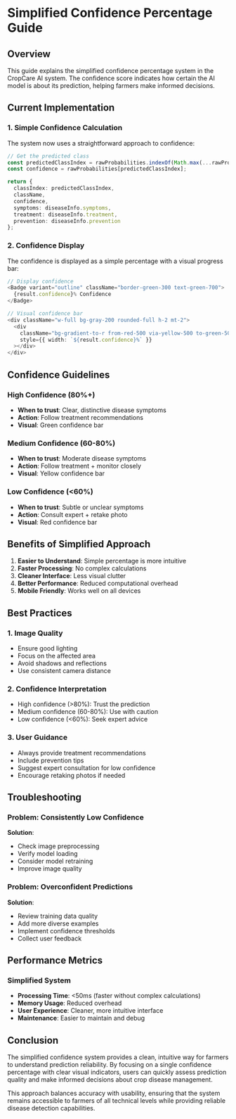 # Simplified Confidence Percentage Guide

## Overview

This guide explains the simplified confidence percentage system in the CropCare AI system. The confidence score indicates how certain the AI model is about its prediction, helping farmers make informed decisions.

## Current Implementation

### 1. **Simple Confidence Calculation**
The system now uses a straightforward approach to confidence:

```typescript
// Get the predicted class
const predictedClassIndex = rawProbabilities.indexOf(Math.max(...rawProbabilities));
const confidence = rawProbabilities[predictedClassIndex];

return {
  classIndex: predictedClassIndex,
  className,
  confidence,
  symptoms: diseaseInfo.symptoms,
  treatment: diseaseInfo.treatment,
  prevention: diseaseInfo.prevention
};
```

### 2. **Confidence Display**
The confidence is displayed as a simple percentage with a visual progress bar:

```typescript
// Display confidence
<Badge variant="outline" className="border-green-300 text-green-700">
  {result.confidence}% Confidence
</Badge>

// Visual confidence bar
<div className="w-full bg-gray-200 rounded-full h-2 mt-2">
  <div 
    className="bg-gradient-to-r from-red-500 via-yellow-500 to-green-500 h-2 rounded-full"
    style={{ width: `${result.confidence}%` }}
  ></div>
</div>
```

## Confidence Guidelines

### High Confidence (80%+)
- **When to trust**: Clear, distinctive disease symptoms
- **Action**: Follow treatment recommendations
- **Visual**: Green confidence bar

### Medium Confidence (60-80%)
- **When to trust**: Moderate disease symptoms
- **Action**: Follow treatment + monitor closely
- **Visual**: Yellow confidence bar

### Low Confidence (<60%)
- **When to trust**: Subtle or unclear symptoms
- **Action**: Consult expert + retake photo
- **Visual**: Red confidence bar

## Benefits of Simplified Approach

1. **Easier to Understand**: Simple percentage is more intuitive
2. **Faster Processing**: No complex calculations
3. **Cleaner Interface**: Less visual clutter
4. **Better Performance**: Reduced computational overhead
5. **Mobile Friendly**: Works well on all devices

## Best Practices

### 1. **Image Quality**
- Ensure good lighting
- Focus on the affected area
- Avoid shadows and reflections
- Use consistent camera distance

### 2. **Confidence Interpretation**
- High confidence (>80%): Trust the prediction
- Medium confidence (60-80%): Use with caution
- Low confidence (<60%): Seek expert advice

### 3. **User Guidance**
- Always provide treatment recommendations
- Include prevention tips
- Suggest expert consultation for low confidence
- Encourage retaking photos if needed

## Troubleshooting

### Problem: Consistently Low Confidence
**Solution**: 
- Check image preprocessing
- Verify model loading
- Consider model retraining
- Improve image quality

### Problem: Overconfident Predictions
**Solution**:
- Review training data quality
- Add more diverse examples
- Implement confidence thresholds
- Collect user feedback

## Performance Metrics

### Simplified System
- **Processing Time**: <50ms (faster without complex calculations)
- **Memory Usage**: Reduced overhead
- **User Experience**: Cleaner, more intuitive interface
- **Maintenance**: Easier to maintain and debug

## Conclusion

The simplified confidence system provides a clean, intuitive way for farmers to understand prediction reliability. By focusing on a single confidence percentage with clear visual indicators, users can quickly assess prediction quality and make informed decisions about crop disease management.

This approach balances accuracy with usability, ensuring that the system remains accessible to farmers of all technical levels while providing reliable disease detection capabilities. 